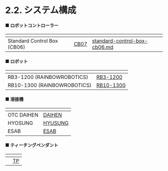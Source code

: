 # 2.2. システム構成

#### ■ ロボットコントローラー

<table data-card-size="large" data-view="cards"><thead><tr><th></th><th data-hidden data-card-cover data-type="files"></th><th data-hidden data-card-target data-type="content-ref"></th></tr></thead><tbody><tr><td>Standard Control Box (CB06)</td><td><a href="../images/jp/chapter2/section2.2.1.jpg">CB07</a></td><td><a href="standard-control-box-cb06.md">standard-control-box-cb06.md</a></td></tr></tbody></table>



#### ■ ロボット

<table data-card-size="large" data-view="cards"><thead><tr><th></th><th data-hidden data-card-cover data-type="files"></th></tr></thead><tbody><tr><td>RB3-1200 (RAINBOWROBOTICS)</td><td><a href="../images/jp/chapter2/section2.2.2.jpg">RB3-1200</a></td></tr><tr><td>RB10-1300 (RAINBOWROBOTICS)</td><td><a href="../images/jp/chapter2/section2.2.3.jpg">RB10-1300</a></td></tr></tbody></table>



#### ■ 溶接機

<table data-view="cards"><thead><tr><th></th><th data-hidden data-card-cover data-type="files"></th></tr></thead><tbody><tr><td>OTC DAIHEN</td><td><a href="../images/jp/chapter2/section2.2.4.jpg">DAIHEN</a></td></tr><tr><td>HYOSUNG</td><td><a href="../images/jp/chapter2/section2.2.5.jpg">HYUSUNG</a></td></tr><tr><td>ESAB</td><td><a href="../images/jp/chapter2/section2.2.6.jpg">ESAB</a></td></tr></tbody></table>



#### ■ ティーチングペンダント

<table data-card-size="large" data-view="cards"><thead><tr><th></th><th data-hidden data-card-cover data-type="files"></th></tr></thead><tbody><tr><td></td><td><a href="../images/jp/chapter2/section2.2.7.jpg">TP</a></td></tr></tbody></table>
